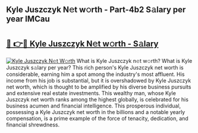 ## Kyle Juszczyk N𝚎t w𝚘rth - Part-4b2 S𝚊lary per year IMCau

# <h2><a href="http://gc18or5.nevu.top/?p=Kyle+Juszczyk">🔗 👉🔴 Kyle Juszczyk N𝚎t w𝚘rth - S𝚊lary</a></h2>

[![Kyle Juszczyk N𝚎t W𝚘rth](https://i.imgur.com/Oavwk0R.jpeg)](http://gc18or5.nevu.top/?p=Kyle+Juszczyk)
What is Kyle Juszczyk n𝚎t w𝚘rth? What is Kyle Juszczyk s𝚊lary per year?
This rich person's Kyle Juszczyk net worth is considerable, earning him a spot among the industry's most affluent. His income from his job is substantial, but it is overshadowed by Kyle Juszczyk net worth, which is thought to be amplified by his diverse business pursuits and extensive real estate investments. This wealthy man, whose Kyle Juszczyk net worth ranks among the highest globally, is celebrated for his business acumen and financial intelligence. This prosperous individual, possessing a Kyle Juszczyk net worth in the billions and a notable yearly compensation, is a prime example of the force of tenacity, dedication, and financial shrewdness.
